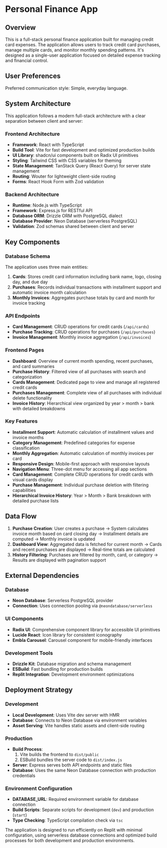 # Personal Finance App

## Overview

This is a full-stack personal finance application built for managing credit card expenses. The application allows users to track credit card purchases, manage multiple cards, and monitor monthly spending patterns. It's designed as a single-user application focused on detailed expense tracking and financial control.

## User Preferences

Preferred communication style: Simple, everyday language.

## System Architecture

This application follows a modern full-stack architecture with a clear separation between client and server:

### Frontend Architecture
- **Framework**: React with TypeScript
- **Build Tool**: Vite for fast development and optimized production builds
- **UI Library**: shadcn/ui components built on Radix UI primitives
- **Styling**: Tailwind CSS with CSS variables for theming
- **State Management**: TanStack Query (React Query) for server state management
- **Routing**: Wouter for lightweight client-side routing
- **Forms**: React Hook Form with Zod validation

### Backend Architecture
- **Runtime**: Node.js with TypeScript
- **Framework**: Express.js for RESTful API
- **Database ORM**: Drizzle ORM with PostgreSQL dialect
- **Database Provider**: Neon Database (serverless PostgreSQL)
- **Validation**: Zod schemas shared between client and server

## Key Components

### Database Schema
The application uses three main entities:
1. **Cards**: Stores credit card information including bank name, logo, closing day, and due day
2. **Purchases**: Records individual transactions with installment support and automatic invoice month calculation
3. **Monthly Invoices**: Aggregates purchase totals by card and month for invoice tracking

### API Endpoints
- **Card Management**: CRUD operations for credit cards (`/api/cards`)
- **Purchase Tracking**: CRUD operations for purchases (`/api/purchases`)
- **Invoice Management**: Monthly invoice aggregation (`/api/invoices`)

### Frontend Pages
- **Dashboard**: Overview of current month spending, recent purchases, and card summaries
- **Purchase History**: Filtered view of all purchases with search and categorization
- **Cards Management**: Dedicated page to view and manage all registered credit cards
- **Purchases Management**: Complete view of all purchases with individual delete functionality
- **Invoice History**: Hierarchical view organized by year > month > bank with detailed breakdowns

### Key Features
- **Installment Support**: Automatic calculation of installment values and invoice months
- **Category Management**: Predefined categories for expense classification
- **Monthly Aggregation**: Automatic calculation of monthly invoices per card
- **Responsive Design**: Mobile-first approach with responsive layouts
- **Navigation Menu**: Three-dot menu for accessing all app sections
- **Card Management**: Complete CRUD operations for credit cards with visual cards display
- **Purchase Management**: Individual purchase deletion with filtering capabilities
- **Hierarchical Invoice History**: Year > Month > Bank breakdown with detailed purchase lists

## Data Flow

1. **Purchase Creation**: User creates a purchase → System calculates invoice month based on card closing day → Installment details are computed → Monthly invoice is updated
2. **Dashboard View**: Aggregated data is fetched for current month → Cards and recent purchases are displayed → Real-time totals are calculated
3. **History Filtering**: Purchases are filtered by month, card, or category → Results are displayed with pagination support

## External Dependencies

### Database
- **Neon Database**: Serverless PostgreSQL provider
- **Connection**: Uses connection pooling via `@neondatabase/serverless`

### UI Components
- **Radix UI**: Comprehensive component library for accessible UI primitives
- **Lucide React**: Icon library for consistent iconography
- **Embla Carousel**: Carousel component for mobile-friendly interfaces

### Development Tools
- **Drizzle Kit**: Database migration and schema management
- **ESBuild**: Fast bundling for production builds
- **Replit Integration**: Development environment optimizations

## Deployment Strategy

### Development
- **Local Development**: Uses Vite dev server with HMR
- **Database**: Connects to Neon Database via environment variables
- **Asset Serving**: Vite handles static assets and client-side routing

### Production
- **Build Process**: 
  1. Vite builds the frontend to `dist/public`
  2. ESBuild bundles the server code to `dist/index.js`
- **Server**: Express serves both API endpoints and static files
- **Database**: Uses the same Neon Database connection with production credentials

### Environment Configuration
- **DATABASE_URL**: Required environment variable for database connection
- **Build Scripts**: Separate scripts for development (`dev`) and production (`start`)
- **Type Checking**: TypeScript compilation check via `tsc`

The application is designed to run efficiently on Replit with minimal configuration, using serverless database connections and optimized build processes for both development and production environments.